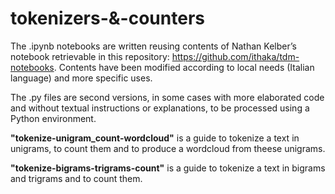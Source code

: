# tokenizers-&-counters

The .ipynb notebooks are written reusing contents of Nathan Kelber’s notebook retrievable in this repository: https://github.com/ithaka/tdm-notebooks.
Contents have been modified according to local needs (Italian language) and more specific uses.

The .py files are second versions, in some cases with more elaborated code and without textual instructions or explanations, to be processed using a Python environment.

<strong>"tokenize-unigram_count-wordcloud"</strong> is a guide to tokenize a text in unigrams, to count them and to produce a wordcloud from theese unigrams.

<strong>"tokenize-bigrams-trigrams-count"</strong> is a guide to tokenize a text in bigrams and trigrams and to count them.
